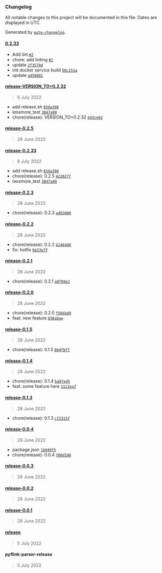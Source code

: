 ### Changelog

All notable changes to this project will be documented in this file. Dates are displayed in UTC.

Generated by [`auto-changelog`](https://github.com/CookPete/auto-changelog).

#### [0.2.33](https://github.com/marklidenberg/lessmore/compare/release-VERSION_TO=0.2.32...0.2.33)

- Add lint [`#2`](https://github.com/marklidenberg/lessmore/pull/2)
- chore: add linting [`#1`](https://github.com/marklidenberg/lessmore/pull/1)
- update [`2f3578d`](https://github.com/marklidenberg/lessmore/commit/2f3578d5ca44e49c03aa9a5a5d8d737a54c6f406)
- init docker service build [`50c151a`](https://github.com/marklidenberg/lessmore/commit/50c151ab891d1447b4fb401cdc7695fc06bfaac7)
- update [`a450881`](https://github.com/marklidenberg/lessmore/commit/a4508818f7a41e55744bfbbd7d36fe20ab90788e)

#### [release-VERSION_TO=0.2.32](https://github.com/marklidenberg/lessmore/compare/release-0.2.5...release-VERSION_TO=0.2.32)

> 6 July 2022

- add release.sh [`93da390`](https://github.com/marklidenberg/lessmore/commit/93da390610a3ec475bc82c9a1b63020a30f1b1a8)
- lessmore_test [`3047a99`](https://github.com/marklidenberg/lessmore/commit/3047a992e97b4b15a0431468052797c9d90e5dfd)
- chore(release): VERSION_TO=0.2.32 [`443ce62`](https://github.com/marklidenberg/lessmore/commit/443ce627ca20bd15ddfebd2710906939922f1d14)

#### [release-0.2.5](https://github.com/marklidenberg/lessmore/compare/release-0.2.33...release-0.2.5)

> 28 June 2022

#### [release-0.2.33](https://github.com/marklidenberg/lessmore/compare/release-0.2.3...release-0.2.33)

> 6 July 2022

- add release.sh [`93da390`](https://github.com/marklidenberg/lessmore/commit/93da390610a3ec475bc82c9a1b63020a30f1b1a8)
- chore(release): 0.2.5 [`4220277`](https://github.com/marklidenberg/lessmore/commit/42202777656d3cceb9448a0375e261e34fb0daab)
- lessmore_test [`3047a99`](https://github.com/marklidenberg/lessmore/commit/3047a992e97b4b15a0431468052797c9d90e5dfd)

#### [release-0.2.3](https://github.com/marklidenberg/lessmore/compare/release-0.2.2...release-0.2.3)

> 28 June 2022

- chore(release): 0.2.3 [`ad03600`](https://github.com/marklidenberg/lessmore/commit/ad03600398d95d06c24008930011643fbd43c113)

#### [release-0.2.2](https://github.com/marklidenberg/lessmore/compare/release-0.2.1...release-0.2.2)

> 28 June 2022

- chore(release): 0.2.2 [`b2464d6`](https://github.com/marklidenberg/lessmore/commit/b2464d635767e48d305d2c424f0cf0c427534244)
- fix: hotfix [`bb33e7f`](https://github.com/marklidenberg/lessmore/commit/bb33e7fa9734de6bf80863ae169c8a1d89a62c84)

#### [release-0.2.1](https://github.com/marklidenberg/lessmore/compare/release-0.2.0...release-0.2.1)

> 28 June 2022

- chore(release): 0.2.1 [`a0f09e2`](https://github.com/marklidenberg/lessmore/commit/a0f09e291fbf4f738aaa93b026e7853553486a08)

#### [release-0.2.0](https://github.com/marklidenberg/lessmore/compare/release-0.1.5...release-0.2.0)

> 28 June 2022

- chore(release): 0.2.0 [`f50da40`](https://github.com/marklidenberg/lessmore/commit/f50da40810708d7baa29214943b4d52d3cd4dcd8)
- feat: new feature [`836abae`](https://github.com/marklidenberg/lessmore/commit/836abae1082f0cd4adeef85741fc25b2b07802c1)

#### [release-0.1.5](https://github.com/marklidenberg/lessmore/compare/release-0.1.4...release-0.1.5)

> 28 June 2022

- chore(release): 0.1.5 [`8b4fbf7`](https://github.com/marklidenberg/lessmore/commit/8b4fbf77041025785def35df08f7e0147143c26a)

#### [release-0.1.4](https://github.com/marklidenberg/lessmore/compare/release-0.1.3...release-0.1.4)

> 28 June 2022

- chore(release): 0.1.4 [`ba87ed5`](https://github.com/marklidenberg/lessmore/commit/ba87ed5e739b5163bc7cdb3a9b3fbc805a9485c3)
- feat: some feature here [`1112eaf`](https://github.com/marklidenberg/lessmore/commit/1112eaf330cabda53bb2ef3c1a7724fb2a3ff42c)

#### [release-0.1.3](https://github.com/marklidenberg/lessmore/compare/release-0.0.4...release-0.1.3)

> 28 June 2022

- chore(release): 0.1.3 [`cf2315f`](https://github.com/marklidenberg/lessmore/commit/cf2315f539bded11e3c2c6d10de3a4142dd3bf0d)

#### [release-0.0.4](https://github.com/marklidenberg/lessmore/compare/release-0.0.3...release-0.0.4)

> 28 June 2022

- package.json [`1b849f5`](https://github.com/marklidenberg/lessmore/commit/1b849f57eec951761417db4af2fb0567abd5d4a3)
- chore(release): 0.0.4 [`f00d186`](https://github.com/marklidenberg/lessmore/commit/f00d1867ee511492aee5aae4253eb191af471a8f)

#### [release-0.0.3](https://github.com/marklidenberg/lessmore/compare/release-0.0.2...release-0.0.3)

> 28 June 2022

#### [release-0.0.2](https://github.com/marklidenberg/lessmore/compare/release-0.0.1...release-0.0.2)

> 28 June 2022

#### [release-0.0.1](https://github.com/marklidenberg/lessmore/compare/release...release-0.0.1)

> 28 June 2022

#### [release](https://github.com/marklidenberg/lessmore/compare/pyflink-parser-release...release)

> 5 July 2022

#### pyflink-parser-release

> 5 July 2022
